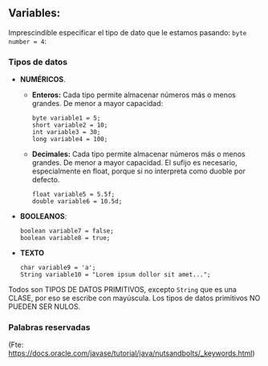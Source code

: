 ## Variables:
Imprescindible especificar el tipo de dato que le estamos pasando:
`byte number = 4`:
### Tipos de datos
- **NUMÉRICOS**.
    - **Enteros:**
Cada tipo permite almacenar números más o menos grandes. De menor a mayor capacidad:
        ~~~
        byte variable1 = 5;
        short variable2 = 10;
        int variable3 = 30;
        long variable4 = 100; 
        ~~~

    - **Decimales:**
Cada tipo permite almacenar números más o menos grandes. De menor a mayor capacidad. El sufijo es necesario, especialmente en float, porque si no interpreta como duoble por defecto.
        ~~~
        float variable5 = 5.5f;
        double variable6 = 10.5d;
        ~~~
- **BOOLEANOS**:
    ~~~
    boolean variable7 = false;
    boolean variable8 = true;
    ~~~       
- **TEXTO**
    ~~~ 
    char variable9 = 'a';
    String variable10 = "Lorem ipsum dollor sit amet...";
    ~~~ 
Todos son TIPOS DE DATOS PRIMITIVOS, excepto `String` que es una CLASE, por eso se escribe con mayúscula. Los tipos de datos primitivos NO PUEDEN SER NULOS.

### Palabras reservadas
(Fte: https://docs.oracle.com/javase/tutorial/java/nutsandbolts/_keywords.html)